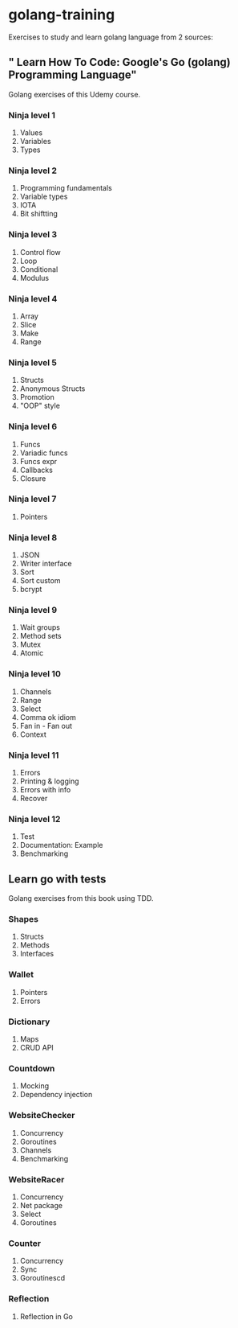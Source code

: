 # golang-training
Exercises to study and learn golang language from 2 sources:

## " Learn How To Code: Google's Go (golang) Programming Language"
Golang exercises of this Udemy course.

### Ninja level 1

1. Values
2. Variables
3. Types

### Ninja level 2

1. Programming fundamentals
2. Variable types
3. IOTA
4. Bit shiftting

### Ninja level 3

1. Control flow
2. Loop
3. Conditional
4. Modulus

### Ninja level 4

1. Array
2. Slice
3. Make
4. Range

### Ninja level 5

1. Structs
2. Anonymous Structs
3. Promotion
4. "OOP" style

### Ninja level 6

1. Funcs
2. Variadic funcs
3. Funcs expr
4. Callbacks
5. Closure

### Ninja level 7

1. Pointers

### Ninja level 8

1. JSON
2. Writer interface
3. Sort
4. Sort custom
5. bcrypt

### Ninja level 9

1. Wait groups
2. Method sets
3. Mutex
4. Atomic

### Ninja level 10

1. Channels
2. Range
3. Select
4. Comma ok idiom
5. Fan in - Fan out
6. Context

### Ninja level 11

1. Errors
2. Printing & logging
3. Errors with info
4. Recover

### Ninja level 12

1. Test
2. Documentation: Example
3. Benchmarking

## Learn go with tests
Golang exercises from this book using TDD.

### Shapes
1. Structs
2. Methods
3. Interfaces

### Wallet
1. Pointers
2. Errors

### Dictionary
1. Maps
2. CRUD API

### Countdown
1. Mocking
2. Dependency injection

### WebsiteChecker
1. Concurrency
2. Goroutines
3. Channels
4. Benchmarking

### WebsiteRacer
1. Concurrency
2. Net package
3. Select
4. Goroutines

### Counter
1. Concurrency
2. Sync
3. Goroutinescd 

### Reflection
1. Reflection in Go

